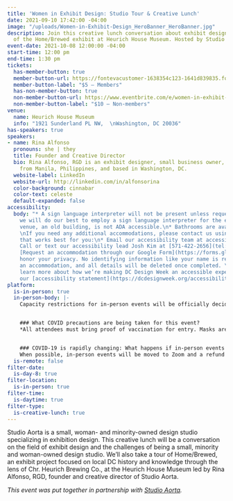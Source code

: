 ```yaml
---
title: 'Women in Exhibit Design: Studio Tour & Creative Lunch'
date: 2021-09-10 17:42:00 -04:00
image: "/uploads/Women-in-Exhibit-Design_HeroBanner_HeroBanner.jpg"
description: Join this creative lunch conversation about exhibit design and a tour
  of the Home/Brewed exhibit at Heurich House Museum. Hosted by Studio Aorta.
event-date: 2021-10-08 12:00:00 -04:00
start-time: 12:00 pm
end-time: 1:30 pm
tickets:
  has-member-button: true
  member-button-url: https://fontevacustomer-1638354c123-1641d839835.force.com/services/oauth2/authorize?client_id=3MVG9nthuDc9owbcOq7_07W.HriOQQPWTbMkrpOla.ajDQlTHf4_uby_mhwylcX.mJBU2O2SppTiZMS0J_HJd&response_type=code&redirect_uri=https://ikit.aiga.org/ikit_national_util/ikit-national-util-sso-redirect/&state=https%3A%2F%2Fdc.aiga.org%2F%3Fpost_type%3Dikit_event%26p%3D447843%26redirect_source%3Deventbrite_register
  member-button-label: "$5 — Members"
  has-non-member-button: true
  non-member-button-url: https://www.eventbrite.com/e/women-in-exhibit-design-studio-tour-creative-lunch-tickets-170493051306
  non-member-button-label: "$10 — Non-members"
venue:
  name: Heurich House Museum
  info: "1921 Sunderland PL NW,  \nWashington, DC 20036"
has-speakers: true
speakers:
- name: Rina Alfonso
  pronouns: she | they
  title: Founder and Creative Director
  bio: Rina Alfonso, RGD is an exhibit designer, small business owner, and artist
    from Manila, Philippines, and based in Washington, DC.
  website-label: LinkedIn
  website-url: http://linkedin.com/in/alfonsorina
  color-background: cinnabar
  color-text: celeste
  default-expanded: false
accessibility:
  body: "* A sign language interpreter will not be present unless requested. If requested,
    we will do our best to employ a sign language interpreter for the event.\n* The
    venue, an old building, is not ADA accessible.\n* Bathrooms are available on site.\n
    \nIf you need any additional accommodations, please contact us using a method
    that works best for you:\n* Email our accessibility team at accessibility@dc.aiga.org.\n*
    Call or text our accessibility lead Josh Kim at [571-422-2656](tel:571-422-2656).\n*
    [Request an accommodation through our Google Form](https://forms.gle/VTys8LzewYs2isUm7).\n\nWe
    honor your privacy. No identifying information like your name is required to request
    an accommodation, and all details will be deleted once completed. \n\nYou can
    learn more about how we’re making DC Design Week an accessible experience by visiting
    our [accessibility statement](https://dcdesignweek.org/accessibility/)."
platform:
  is-in-person: true
  in-person-body: |-
    Capacity restrictions for in-person events will be officially decided about two weeks out from DCDW and posted on the specific event pages in order to follow the latest CDC guidance.


    ### What COVID precautions are being taken for this event?
    *All attendees must bring proof of vaccination for entry. Masks are required inside the studio.*


    ### COVID-19 is rapidly changing: What happens if in-person events need to be cancelled?
    When possible, in-person events will be moved to Zoom and a refund should not be expected. If an event is canceled in its entirety a refund will be issued. In either scenario you will be notified immediately.
  is-remote: false
filter-date:
  is-day-8: true
filter-location:
  is-in-person: true
filter-time:
  is-daytime: true
filter-type:
  is-creative-lunch: true
---
```


Studio Aorta is a small, woman- and minority-owned design studio specializing in exhibition design. This creative lunch will be a conversation on the field of exhibit design and the challenges of being a small, minority and woman-owned design studio. We’ll also take a tour of Home/Brewed, an exhibit project focused on local DC history and knowledge through the lens of Chr. Heurich Brewing Co., at the Heurich House Museum led by Rina Alfonso, RGD, founder and creative director of Studio Aorta.

*This event was put together in partnership with [Studio Aorta](https://www.studioaorta.com/).*
